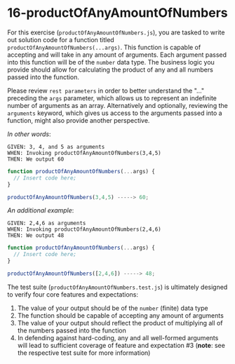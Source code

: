 # 16-productOfAnyAmountOfNumbers

For this exercise (`productOfAnyAmountOfNumbers.js`), you are tasked to write out solution code for a function titled `productOfAnyAmountOfNumbers(...args)`. This function is capable of accepting and will take in any amount of arguments. Each argument passed into this function will be of the `number` data type. The business logic you provide should allow for calculating the product of any and all numbers passed into the function.

Please review `rest parameters` in order to better understand the "..." preceding the `args` parameter, which allows us to represent an indefinite number of arguments as an array. Alternatively and optionally, reviewing the `arguments` keyword, which gives us access to the arguments passed into a function, might also provide another perspective.

_In other words_:

```
GIVEN: 3, 4, and 5 as arguments
WHEN: Invoking productOfAnyAmountOfNumbers(3,4,5)
THEN: We output 60
```

```js
function productOfAnyAmountOfNumbers(...args) {
  // Insert code here;
}

productOfAnyAmountOfNumbers(3,4,5) -----> 60;
```

_An additional example_:

```
GIVEN: 2,4,6 as arguments
WHEN: Invoking productOfAnyAmountOfNumbers(2,4,6)
THEN: We output 48
```

```js
function productOfAnyAmountOfNumbers(...args) {
  // Insert code here;
}

productOfAnyAmountOfNumbers([2,4,6]) -----> 48;
```

The test suite (`productOfAnyAmountOfNumbers.test.js`) is ultimately designed to verify four core features and expectations:

1) The value of your output should be of the `number` (finite) data type 
2) The function should be capable of accepting any amount of arguments
3) The value of your output should reflect the product of multiplying all of the numbers passed into the function
4) In defending against hard-coding, any and all well-formed arguments will lead to sufficient coverage of feature and expectation #3 (**note**: see the respective test suite for more information)